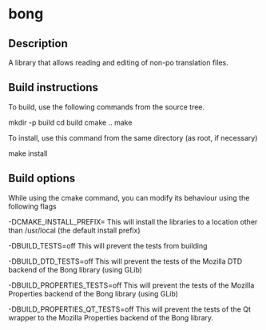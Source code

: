 bong
====

Description
-----------

A library that allows reading and editing of non-po translation files.

Build instructions
------------------

To build, use the following commands from the source tree.

mkdir -p build
cd build
cmake ..
make

To install, use this command from the same directory (as root, if necessary)

make install

Build options
-------------

While using the cmake command, you can modify its behaviour using the following flags

-DCMAKE_INSTALL_PREFIX=<path to your install prefix>
This will install the libraries to a location other than /usr/local (the default install prefix)

-DBUILD_TESTS=off
This will prevent the tests from building

-DBUILD_DTD_TESTS=off
This will prevent the tests of the Mozilla DTD backend of the Bong library (using GLib)

-DBUILD_PROPERTIES_TESTS=off
This will prevent the tests of the Mozilla Properties backend of the Bong library (using GLib)

-DBUILD_PROPERTIES_QT_TESTS=off
This will prevent the tests of the Qt wrapper to the Mozilla Properties backend of the Bong library.
